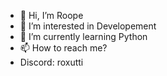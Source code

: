 - 👋 Hi, I’m Roope
- 👀 I’m interested in Developement
- 🌱 I’m currently learning Python
- 📫 How to reach me?
- Discord: roxutti

